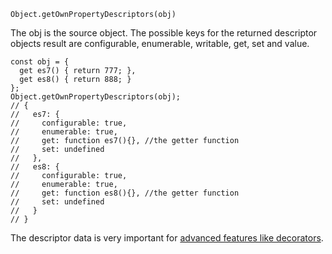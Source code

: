 ```
Object.getOwnPropertyDescriptors(obj)
```

The obj is the source object. The possible keys for the returned descriptor objects result are
configurable, enumerable, writable, get, set and value.

```
const obj = {
  get es7() { return 777; },
  get es8() { return 888; }
};
Object.getOwnPropertyDescriptors(obj);
// {
//   es7: {
//     configurable: true,
//     enumerable: true,
//     get: function es7(){}, //the getter function
//     set: undefined
//   },
//   es8: {
//     configurable: true,
//     enumerable: true,
//     get: function es8(){}, //the getter function
//     set: undefined
//   }
// }
```

The descriptor data is very important for
[advanced features like decorators](https://hackernoon.com/all-you-need-to-know-about-decorators-a-case-study-4a7e776b22a6).
